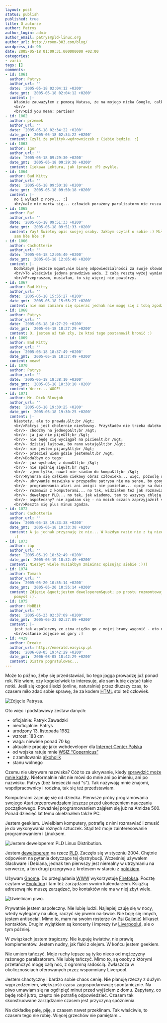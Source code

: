 ```yaml
---
layout: post
status: publish
published: true
title: O autorze
author: Patrys
author_login: admin
author_email: patrys@pld-linux.org
author_url: http://room-303.com/blog/
wordpress_id: 90
date: 2005-05-18 01:09:31.000000000 +02:00
categories:
- varia
tags: []
comments:
- id: 1061
  author: Patrys
  author_url: ''
  date: '2005-05-18 02:04:12 +0200'
  date_gmt: '2005-05-18 02:04:12 +0200'
  content: |-
    Właśnie zauważyłem z pomocą Natasa, że na mojego nicka Google, całkiem słusznie, podpowiada:
    <br/>
    <br/>Did you mean: parties?
- id: 1062
  author: przemek
  author_url: ''
  date: '2005-05-18 02:34:22 +0200'
  date_gmt: '2005-05-18 02:34:22 +0200'
  content: Czyli że polityk-wędrowniczek z Ciebie będzie. :]
- id: 1063
  author: Igor
  author_url: ''
  date: '2005-05-18 09:29:30 +0200'
  date_gmt: '2005-05-18 09:29:30 +0200'
  content: Ciekawa Lektura, jak (prawie :P) zwykle.
- id: 1064
  author: Bad Kitty
  author_url: ''
  date: '2005-05-18 09:50:18 +0200'
  date_gmt: '2005-05-18 09:50:18 +0200'
  content: |-
    no i wylazł z nory... :]
    <br/>ale nie martw się... człowiek porażony paralizatorm nie rusza się aż tak źle :]
- id: 1065
  author: Raf
  author_url: ''
  date: '2005-05-18 09:51:33 +0200'
  date_gmt: '2005-05-18 09:51:33 +0200'
  content: Yay! Świetny opis swojej osoby. Jakbym czytał o sobie :) Miło, że nie jestem
    sam hłe hłe :P
- id: 1066
  author: Cachotterie
  author_url: ''
  date: '2005-05-18 12:05:40 +0200'
  date_gmt: '2005-05-18 12:05:40 +0200'
  content: |-
    Dodałabym jeszcze &quot;nie biorę odpowiedzialności za swoje słowa&quot;.
    <br/>To właściwie jedyna prawdziwa wada. Z całą resztą wyżej wymienionych się nie zgadzam.
    <br/>Przepraszam, musiałam, to się więcej nie powtórzy.
- id: 1067
  author: Bad Kitty
  author_url: ''
  date: '2005-05-18 15:55:27 +0200'
  date_gmt: '2005-05-18 15:55:27 +0200'
  content: nie mam zamiaru się spierać jednak nie mogę się z tobą zgodzić Cachotterie
- id: 1068
  author: Patrys
  author_url: ''
  date: '2005-05-18 18:27:29 +0200'
  date_gmt: '2005-05-18 18:27:29 +0200'
  content: O, jestem aż tak zły, że ktoś tego postanowił bronić :)
- id: 1069
  author: Bad Kitty
  author_url: ''
  date: '2005-05-18 18:37:49 +0200'
  date_gmt: '2005-05-18 18:37:49 +0200'
  content: meaw!
- id: 1070
  author: Patrys
  author_url: ''
  date: '2005-05-18 18:38:10 +0200'
  date_gmt: '2005-05-18 18:38:10 +0200'
  content: Wrrrr... WOOF!
- id: 1071
  author: Mr. Dick Blowjob
  author_url: ''
  date: '2005-05-18 19:30:25 +0200'
  date_gmt: '2005-05-18 19:30:25 +0200'
  content: |-
    Niestety, ale to prawda.&lt;br /&gt;
    <br/>Patrys jest cholernie niesłowny. Przykładów nie trzeba daleko szukać..:&lt;br /&gt;
    <br/>- chodźmy na jednego&lt;br /&gt;
    <br/>- ja już nie pije&lt;br /&gt;
    <br/>- nie będę cię wyciągał na picie&lt;br /&gt;
    <br/>- dzisiaj lajtowo, bo rano wstaję&lt;br /&gt;
    <br/>- nie jestem pijany&lt;br /&gt;
    <br/>- przecież wiem gdzie jestem&lt;br /&gt;
    <br/>Dodałbym do tego:
    <br/>- już wychodzę z domu&lt;br /&gt;
    <br/>- nie spóźnię się&lt;br /&gt;
    <br/>- zjem tylko, nawet nie siadam do kompa&lt;br /&gt;
    <br/>Wynurza się całkiem ciekawy obraz człowieka... więc, pozwolę sobie cytować:&lt;br /&gt;
    <br/>- ukrywanie nazwiska w przypadku patrysa nie ma sensu, bo google zna je aż nadto, podobnie jak spora ilość patroli policyjnych w naczym mieście.&lt;br /&gt;
    <br/>- programowania atari ani amigii nie pamietam... opcje sa dwie - albo się nie znaliśmy, albo miał mocniejszą głowę ode mnie&lt;br /&gt;
    <br/>- rozmawia z komputerami... no tak, widziałem też jak rozmawiał z &#039;trzema chujowymi dziwkami&#039; czy z słuchawkami od walkmana. Ani dziwek ani słuchawek nie zmusił do żadnych sztuczek, ale myślę, że pracuje nad tym...&lt;br /&gt;
    <br/>- deweloper PLD... no tak, jak wiadomo, tam to wszyscy chleją...&lt;br /&gt;
    <br/>- aspołeczny? nie zgadzam się - na moich oczach zaprzyjaźnił się z naszym dzielnicowym, próbował się też zaprzyjaźnić z policjantem, którego (przypadkiem) walnął stołkiem, jednak bełkotanie uniwmożliwiło skuteczną negocjację połączenia. Na moich oczach witał się w wieloma ochroniarzami i innymi miśkami.
    <br/>Reszta się plus minus zgadza.
- id: 1072
  author: Cachotterie
  author_url: ''
  date: '2005-05-18 19:33:38 +0200'
  date_gmt: '2005-05-18 19:33:38 +0200'
  content: A ja jednak przyznaję że nie... W każdym razie nie z tą nieodpowiedzialnością.
    :]
- id: 1073
  author: zap
  author_url: ''
  date: '2005-05-19 18:32:49 +0200'
  date_gmt: '2005-05-19 18:32:49 +0200'
  content: Niezbyt wiele musiałbym zmieinac opisując siebie :)))
- id: 1074
  author: Tomash
  author_url: ''
  date: '2005-05-20 10:55:14 +0200'
  date_gmt: '2005-05-20 10:55:14 +0200'
  content: Zdjęcie &quot;jestem deweloperem&quot; po prostu rozmontowuje, brawo za
    pomysł :).
- id: 1075
  author: HoBBit
  author_url: ''
  date: '2005-05-23 02:37:09 +0200'
  date_gmt: '2005-05-23 02:37:09 +0200'
  content: |-
    jest tak aspoleczny ze zima ciężko go z mojej bramy wygonić - oto dowody:
    <br/>ostanie zdjęcie od góry :]
- id: 4429
  author: Dreake
  author_url: http://emerald.easyisp.pl
  date: '2006-08-05 19:42:29 +0200'
  date_gmt: '2006-08-05 18:42:29 +0200'
  content: Distra pogratulowac...
---
```

<p>Może to późno, żeby się przedstawiać, bo tego jogga prowadzę już ponad rok. Nie wiem, czy kogokolwiek to interesuje, ale sam lubię czytać takie notki. Jeśli się kogoś śledzi (online, naturalnie) przez dłuższy czas, to czasem miło zdać sobie sprawę, że za kodem <abbr title="HyperText Markup Language">HTML</abbr> stoi też człowiek.</p>

<p class="strip"><img src="http://patrys.room-303.com/images/photos/photo-sepia.jpg" alt="Zdjęcie Patrysa." /></p>

<p>Oto więc i podstawowy zestaw danych:</p>

<ul>
<li>oficjalnie: Patryk Zawadzki</li>
<li>nieoficjalnie: Patrys</li>
<li>urodzony 13. listopada 1982</li>
<li>wzrost: 183 cm</li>
<li>waga: niewiele ponad 70 kg</li>
<li>aktualnie pracuję jako webdeveloper dla <a href="http://icenter.pl/">Internet Center Polska</a></li>
<li>od wojska ratuje mnie <a href="http://www.wsiz.wroc.pl/">WSIZ <q>Copernicus</q></a></li>
<li>z zamiłowania <a href="http://ofz.prv.pl/">alkoholik</a></li>
<li>stanu wolnego</li>
</ul>

<p>Czemu nie ukrywam nazwiska? Cóż to za ukrywanie, kiedy <a href="http://cvs.pld-linux.org/cgi-bin/cvsweb/CVSROOT/users">sprawdzić może mnie każdy</a>. Nieformalnie nikt nie mówi do mnie ani po imieniu, ani po nazwisku. Patrys (bez kreseczki nad <q>s</q>). Tak nazywają mnie znajomi, współpracownicy i rodzina, tak się też przedstawiam.</p>

<p>Komputerami zajmuję się od dziecka. Pierwsze próby programowania swojego Atari przeprowadzałem jeszcze przed ukończeniem nauczania początkowego. Poważniej programowaniem zająłem się już na Amidze 500. Ponad dziesięć lat temu okiełznałem także PC.</p>

<p>Jestem geekiem. Uwielbiam komputery, potrafię z nimi rozmawiać i zmusić je do wykonywania różnych sztuczek. Stąd też moje zainteresowanie programowaniem i Linuksem.</p>

<p class="strip"><img src="http://patrys.room-303.com/images/photos/pld-developer.jpg" alt="Jestem deweloperem PLD Linux Distribution." /></p>

<p>Jestem <a href="http://cia.navi.cx/stats/author/patrys">deweloperem</a> na rzecz <a href="http://pld-linux.org/" title="PLD Linux Distribution">PLD</a>. Zaczęło się w styczniu 2004. Chętnie odpowiem na pytania dotyczące tej dystrybucji. Wcześniej używałem Slackware i Debiana, jednak ten pierwszy jest nierealny w utrzymaniu na serwerze, a ten drugi przegrywa z kretesem w starciu z <a href="http://poldek.pld.org.pl/">poldkiem</a>.</p>

<p>Używam <a href="http://gnomedesktop.org/">Gnome</a>. Do przeglądania <abbr title="World Wide Web">WWW</abbr> wykorzystuję <a href="http://firefox.pl/">Firefoksa</a>. Pocztę czytam w <a href="http://www.gnome.org/projects/evolution/">Evolution</a> i tam też zarządzam swoim kalendarzem. Książką adresową nie muszę zarządzać, bo kontaktów nie ma w niej zbyt wiele.</p>

<p class="strip"><img src="http://patrys.room-303.com/images/photos/photo-beer.jpg" alt="Uwielbiam piwo." /></p>

<p>Prywatnie jestem aspołeczny. Nie lubię ludzi. Najlepiej czuję się w nocy, wtedy wylegamy na ulicę, raczyć się piwem na ławce. Nie boję się innych, jestem antisocial. Mimo to, mam na swoim rosterze (w <del><a href="http://psi.affinix.com/">Psi</a></del> <ins><a href="http://gajim.org/">Gajimie</a></ins>) kilkaset kontaktów. Drugim wyjątkiem są koncerty i imprezy (w <a href="http://www.liverpool.wroclaw.pl/">Liverpoolu</a>), ale o tym później.</p>

<p>W związkach jestem tragiczny. Nie kupuję kwiatów, nie prawię komplementów. Jestem nudny, jak flaki z olejem. W końcu jestem geekiem.</p>

<p>Nie umiem tańczyć. Moje ruchy lepsze są tylko nieco od mężczyzny rażonego paralizatorem. Nie lubię tańczyć. Mimo to, są osoby z którymi przetańczyć mogę całą noc, z ogromną radością. Zwłaszcza w okolicznościach oferowanych przez wspomniany Liverpool.</p>

<p>Jestem chaotyczny i bardzo sobie chaos cenię. Nie planuję rzeczy z dużym wyprzedzeniem, większość czasu zagospodarowuję spontanicznie. Na piwo umawiam się na ogół pięć minut przed wyjściem z domu. Zapytany, co będę robił jutro, często nie potrafię odpowiedzieć. Czasem tak skonstruowane zarządzanie czasem jest przyczyną spóźnienia.</p>

<p>Na dokładkę palę, piję, a czasem nawet przeklinam. Tak właściwie, to czasem tego nie robię. Więcej grzechów nie pamiętam...</p>
